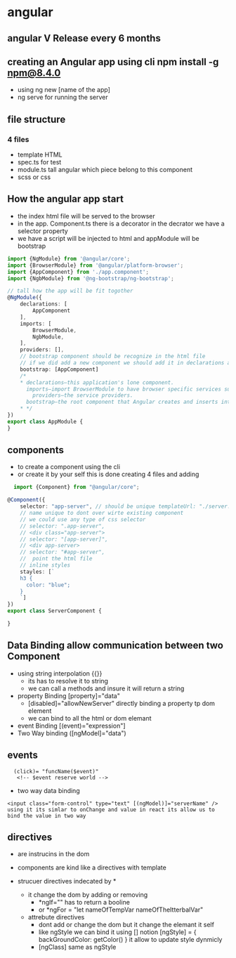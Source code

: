 # angular

## angular V Release every 6 months

## creating an Angular app using cli npm install -g npm@8.4.0

- using ng new [name of the app]
- ng serve for running the server

## file structure

### 4 files

- template HTML
- spec.ts for test
- module.ts tall angular which piece belong to this component
- scss or css

## How the angular app start

- the index html file will be served to the browser
- in the app. Component.ts there is a decorator in the decrator we have a selector property
- we have a script will be injected to html and appModule will be bootstrap

```ts
import {NgModule} from '@angular/core';
import {BrowserModule} from '@angular/platform-browser';
import {AppComponent} from './app.component';
import {NgbModule} from '@ng-bootstrap/ng-bootstrap';

// tall how the app will be fit togother 
@NgModule({
    declarations: [
        AppComponent
    ],
    imports: [
        BrowserModule,
        NgbModule,
    ],
    providers: [],
    // bootstrap component should be recognize in the html file
    // if we did add a new component we should add it in declarations array and 
    bootstrap: [AppComponent]
    /*
    * declarations—this application's lone component.
      imports—import BrowserModule to have browser specific services such as DOM rendering, sanitization, and location.
        providers—the service providers.
      bootstrap—the root component that Angular creates and inserts into the index.html host web page.
    * */
})
export class AppModule {
}

```

## components

- to create a component using the cli
- or create it by your self this is done creating 4 files and adding

```ts
  import {Component} from "@angular/core";

@Component({
    selector: "app-server", // should be unique templateUrl: "./server.component.html"
    // name unique to dont over wirte existing component
    // we could use any type of css selector 
    // selector: ".app-server",
    // <div class="app-server">
    // selector: "[app-server]",
    // <div app-server>
    // selector: "#app-server",
    //  point the html file
    // inline styles 
    stayles: [`
    h3 {
      color: "blue";
    }
    `]
})
export class ServerComponent {

}

```

## Data Binding allow communication between two Component

- using string interpolation {{}}
    - <!-- only strings --> its has to resolve it to string
    - we can call a methods and insure it will return a string
- property Binding [property]="data"
    - [disabled]="allowNewServer" directly binding a property tp dom element
    - we can bind to all the html or dom elemant
- event Binding [(event)="expression"]
- Two Way binding ([ngModel]="data")
## events 

```angular2html
  (click)= "funcName($event)"
   <!-- $event reserve world -->
```
- two way data binding
```angular2html
<input class="form-control" type="text" [(ngModel)]="serverName" />
using it its simlar to onChange and value in react its allow us to bind the value in two way
```
## directives 
- are instrucins in the dom

- components are kind like a directives with template
- strucuer directives indecated by *
  - it change the dom by adding or removing
    - *ngIf="" has to return a booline
    - or *ngFor = "let nameOfTempVar nameOfTheItterbalVar"
  - attrebute directives
    - dont add or change the dom but it change the elemant it self
    - like ngStyle we can bind it using [] notion
    [ngStyle] = { backGroundColor: getColor() } it allow to update style dynmicly
    - [ngClass] same as ngStyle